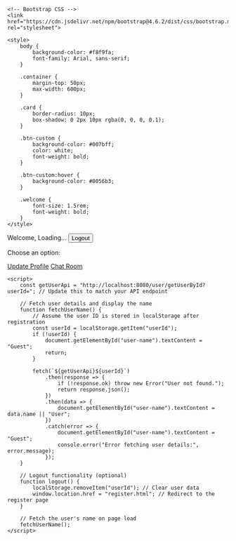 <!DOCTYPE html>
<html lang="en">
<head>
    <meta charset="UTF-8">
    <meta name="viewport" content="width=device-width, initial-scale=1.0">
    <meta http-equiv="X-UA-Compatible" content="ie=edge">
    <title>Profile Page</title>
    
    <!-- Bootstrap CSS -->
    <link href="https://cdn.jsdelivr.net/npm/bootstrap@4.6.2/dist/css/bootstrap.min.css" rel="stylesheet">

    <style>
        body {
            background-color: #f8f9fa;
            font-family: Arial, sans-serif;
        }

        .container {
            margin-top: 50px;
            max-width: 600px;
        }

        .card {
            border-radius: 10px;
            box-shadow: 0 2px 10px rgba(0, 0, 0, 0.1);
        }

        .btn-custom {
            background-color: #007bff;
            color: white;
            font-weight: bold;
        }

        .btn-custom:hover {
            background-color: #0056b3;
        }

        .welcome {
            font-size: 1.5rem;
            font-weight: bold;
        }
    </style>
</head>
<body>
    <div class="container">
        <div class="card">
            <div class="card-header bg-dark text-white">
                <div class="d-flex justify-content-between align-items-center">
                    <span class="welcome">Welcome, <span id="user-name">Loading...</span></span>
                    <button class="btn btn-sm btn-danger" onclick="logout()">Logout</button>
                </div>
            </div>
            <div class="card-body">
                <p class="text-center">Choose an option:</p>
                <div class="d-flex justify-content-around">
                    <a href="update-profile.html" class="btn btn-custom">Update Profile</a>
                    <a href="chat-room.html" class="btn btn-custom">Chat Room</a>
                </div>
            </div>
        </div>
    </div>

    <script>
        const getUserApi = "http://localhost:8080/user/getUserById?userId="; // Update this to match your API endpoint

        // Fetch user details and display the name
        function fetchUserName() {
            // Assume the user ID is stored in localStorage after registration
            const userId = localStorage.getItem("userId");
            if (!userId) {
                document.getElementById("user-name").textContent = "Guest";
                return;
            }

            fetch(`${getUserApi}${userId}`)
                .then(response => {
                    if (!response.ok) throw new Error("User not found.");
                    return response.json();
                })
                .then(data => {
                    document.getElementById("user-name").textContent = data.name || "User";
                })
                .catch(error => {
                    document.getElementById("user-name").textContent = "Guest";
                    console.error("Error fetching user details:", error.message);
                });
        }

        // Logout functionality (optional)
        function logout() {
            localStorage.removeItem("userId"); // Clear user data
            window.location.href = "register.html"; // Redirect to the register page
        }

        // Fetch the user's name on page load
        fetchUserName();
    </script>
</body>
</html>
